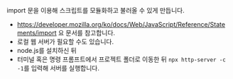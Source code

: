 import 문을 이용해 스크립트를 모듈화하고 불러올 수 있게 만듭니다.

- https://developer.mozilla.org/ko/docs/Web/JavaScript/Reference/Statements/import 요 문서를 참고합니다.
- 로컬 웹 서버가 필요할 수도 있습니다.
- node.js를 설치하신 뒤
- 터미널 혹은 명령 프롬프트에서 프로젝트 폴더로 이동한 뒤 `npx http-server -c -1`를 입력해 서버를 실행합니다.